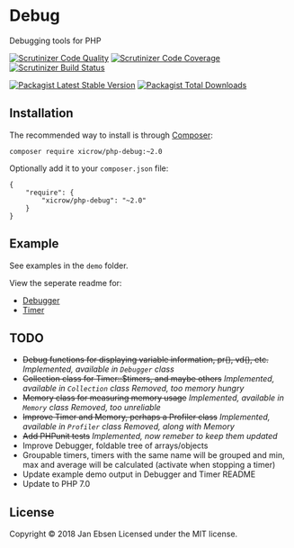 # Debug
Debugging tools for PHP

[![Scrutinizer Code Quality](https://scrutinizer-ci.com/g/xicrow/php-debug/badges/quality-score.png?b=master)](https://scrutinizer-ci.com/g/xicrow/php-debug/?branch=master)
[![Scrutinizer Code Coverage](https://scrutinizer-ci.com/g/xicrow/php-debug/badges/coverage.png?b=master)](https://scrutinizer-ci.com/g/xicrow/php-debug/?branch=master)
[![Scrutinizer Build Status](https://scrutinizer-ci.com/g/xicrow/php-debug/badges/build.png?b=master)](https://scrutinizer-ci.com/g/xicrow/php-debug/build-status/master)

[![Packagist Latest Stable Version](https://poser.pugx.org/xicrow/php-debug/v/stable)](https://packagist.org/packages/xicrow/php-debug)
[![Packagist Total Downloads](https://poser.pugx.org/xicrow/php-debug/downloads)](https://packagist.org/packages/xicrow/php-debug)

## Installation
The recommended way to install is through [Composer](https://getcomposer.org/):
```
composer require xicrow/php-debug:~2.0
```

Optionally add it to your `composer.json` file:
```
{
    "require": {
        "xicrow/php-debug": "~2.0"
    }
}
```

## Example
See examples in the `demo` folder.

View the seperate readme for:
- [Debugger](Debugger.md)
- [Timer](Timer.md)

## TODO
- ~~Debug functions for displaying variable information, pr(), vd(), etc.~~
	*Implemented, available in `Debugger` class*
- ~~Collection class for Timer::$timers, and maybe others~~
	*Implemented, available in `Collection` class*
    *Removed, too memory hungry*
- ~~Memory class for measuring memory usage~~
	*Implemented, available in `Memory` class*
    *Removed, too unreliable*
- ~~Improve Timer and Memory, perhaps a Profiler class~~
	*Implemented, available in `Profiler` class*
    *Removed, along with Memory*
- ~~Add PHPunit tests~~
	*Implemented, now remeber to keep them updated*
- Improve Debugger, foldable tree of arrays/objects
- Groupable timers, timers with the same name will be grouped and min, max and average will be calculated (activate when stopping a timer)
- Update example demo output in Debugger and Timer README
- Update to PHP 7.0

## License
Copyright &copy; 2018 Jan Ebsen
Licensed under the MIT license.
